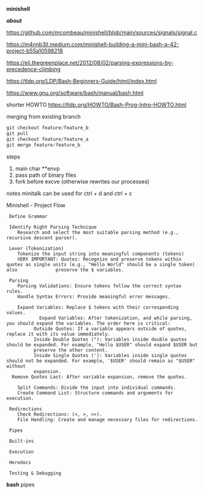 **minishell**

***about***

https://github.com/mcombeau/minishell/blob/main/sources/signals/signal.c

https://m4nnb3ll.medium.com/minishell-building-a-mini-bash-a-42-project-b55a10598218

https://eli.thegreenplace.net/2012/08/02/parsing-expressions-by-precedence-climbing

https://tldp.org/LDP/Bash-Beginners-Guide/html/index.html

https://www.gnu.org/software/bash/manual/bash.html

shorter HOWTO
https://tldp.org/HOWTO/Bash-Prog-Intro-HOWTO.html


merging from existing branch

```c
git checkout feature/feature_b
git pull
git checkout feature/feature_a
git merge feature/feature_b
```

steps
1. main char **envp
2. pass path of binary files
3. fork before excve (otherwise rewrites our processes)

notes
minitalk can be used for ctrl + d and ctrl + c


 Minishell - Project Flow

     Define Grammar

     Identify Right Parsing Technique
        Research and select the most suitable parsing method (e.g., recursive descent parser).

     Lexer (Tokenization)
        Tokenize the input string into meaningful components (tokens)
        VERY IMPORTANT: Quotes: Recognize and preserve tokens within quotes as single units (e.g., "Hello World" should be a single token) also              preserve the $ variables.

     Parsing
        Parsing Validations: Ensure tokens follow the correct syntax rules.
        Handle Syntax Errors: Provide meaningful error messages.

        Expand Variables: Replace $ tokens with their corresponding values.
				Expand Variables: After tokenization, and while parsing, you should expand the variables. The order here is critical:
              Outside Quotes: If a variable appears outside of quotes, replace it with its value immediately.
              Inside Double Quotes ("): Variables inside double quotes should be expanded. For example, "Hello $USER" should expand $USER but
              preserve the other content.
              Inside Single Quotes ('): Variables inside single quotes should not be expanded. For example, '$USER' should remain as "$USER" without
              expansion.
      Remove Quotes Last: After variable expansion, remove the quotes.

        Split Commands: Divide the input into individual commands.
        Create Command List: Structure commands and arguments for execution.

     Redirections
        Check Redirections: (<, >, >>).
        File Handling: Create and manage necessary files for redirections.

     Pipes

     Built-ins

     Execution

     Heredocs

     Testing & Debugging


**bash**
pipes

